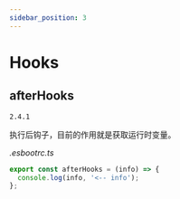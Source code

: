 ```yaml
---
sidebar_position: 3
---
```


# Hooks

## afterHooks

`2.4.1`

执行后钩子，目前的作用就是获取运行时变量。

*.esbootrc.ts*

```ts
export const afterHooks = (info) => {
  console.log(info, '<-- info');
};
```
